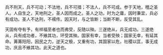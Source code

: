 兵不刑天，兵不可动；不法地，兵不可措；不法人，兵不可成。参于天地，稽之圣人。人自生之，天地刑之，圣人因而成之。圣人之功，时为之庸，因时秉宜，兵必有成功。圣人不达刑，不襦传。因天时，与之皆断；当断不断，反受其乱。

天固有夺有予，有祥福至者也而弗受，反随以殃。三遂绝从，兵无成功。三遂绝从，兵有成功者，不飨其功，环受其殃。国家有幸，当者受殃；国家无幸，有延其命。茀茀阳阳，因民之力，逆天之极，又重有功，其国家以危，社稷以匡，事无成功，庆且不飨其功。此天之道也。